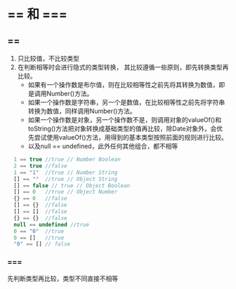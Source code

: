 <!--
 * @Descriptios  : 
 * @Author       : maps131_liaoxing
 * @Date         : 2021-07-06 21:40:51
 * @LastEditors  : maps131_liaoxing
 * @LastEditTime : 2021-07-07 20:54:05
 * @FilePath     : \进击的面试\27-== 和 === 的区别.md
-->
# == 和 ===
## ==
1. 只比较值，不比较类型
2. 在判断相等时会进行隐式的类型转换， 其比较遵循一些原则，即先转换类型再比较。
    * 如果有一个操作数是布尔值，则在比较相等性之前先将其转换为数值，即是调用Number()方法。
    * 如果一个操作数是字符串，另一个是数值，在比较相等性之前先将字符串转换为数值，同样调用Number()方法。
    * 如果一个操作数是对象，另一个操作数不是，则调用对象的valueOf()和toString()方法把对象转换成基础类型的值再比较，除Date对象外，会优先尝试使用valueOf()方法，用得到的基本类型按照前面的规则进行比较。
    * 以及null == undefined，此外任何其他组合，都不相等
```js
  1 == true //true // Number Boolean
  2 == true //false
  1 == "1"  //true // Number String
  [] == ""  //true // Object String
  [] == false // true // Object Boolean
  [] == 0   //true // Object Number
  {} == 0   //false 
  [] == {}  //false
  [] == []  //false
  {} == {}  //false
  null == undefined //true
  0 == "0"  //true
  0 == []   //true
  "0" == [] // false
```

### ===
先判断类型再比较，类型不同直接不相等